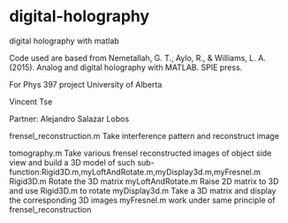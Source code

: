 # digital-holography
digital holography with matlab

Code used are based from 
Nemetallah, G. T., Aylo, R., & Williams, L. A. (2015). Analog and digital holography with MATLAB. SPIE press.

For Phys 397 project
University of Alberta

Vincent Tse

Partner: Alejandro Salazar Lobos

frensel_reconstruction.m
  Take interference pattern and reconstruct image
  
tomography.m
  Take various frensel reconstructed images of object side view and build a 3D model of such
  sub-function:Rigid3D.m,myLoftAndRotate.m,myDisplay3d.m,myFresnel.m
Rigid3D.m
  Rotate the 3D matrix
myLoftAndRotate.m
  Raise 2D matrix to 3D and use Rigid3D.m to rotate
myDisplay3d.m
  Take a 3D matrix and display the corresponding 3D images
myFresnel.m
  work under same principle of frensel_reconstruction
  
